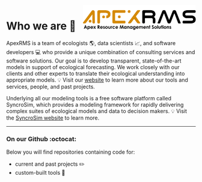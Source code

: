 <img align="right" src="https://github.com/ApexRMS/.github/blob/main/profile/images/Apex-Logo-w-Subheader-1024x177.png" width="300">

# Who we are :wave:

ApexRMS is a team of ecologists :earth_americas:, data scientists :chart_with_upwards_trend:, and software developers :computer: who provide a unique combination of consulting services and software solutions. Our goal is to develop transparent, state-of-the-art models in support of ecological forecasting. We work closely with our clients and other experts to translate their ecological understanding into appropriate models. 
:bulb: Visit our <a href="https://www.apexrms.com" target="_blank">website</a> to learn more about our tools and services, people, and past projects. 

Underlying all our modeling tools is a free software platform called SyncroSim, which provides a modeling framework for rapidly delivering complex suites of ecological models and data to decision makers. 
💡 Visit the <a href="https://www.syncrosim.com" target="_blank">SyncroSim website</a> to learn more.

---

### On our Github :octocat:

Below you will find repositories containing code for:
- current and past projects :pencil2:️
- custom-built tools :wrench:
